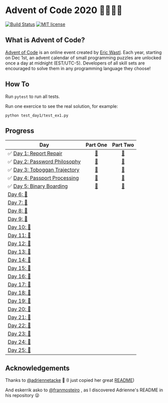 # Advent of Code 2020 🎄👨‍💻🎄

[![Build Status](https://github.com/anxodio/aoc2020/workflows/build/badge.svg)](https://github.com/anxodio/aoc2020/actions)
[![MIT license](https://img.shields.io/badge/License-MIT-blue.svg)](https://opensource.org/licenses/MIT)

## What is Advent of Code?

[Advent of Code](http://adventofcode.com) is an online event created by [Eric Wastl](https://twitter.com/ericwastl). Each year, starting on Dec 1st, an advent calendar of small programming puzzles are unlocked once a day at midnight (EST/UTC-5). Developers of all skill sets are encouraged to solve them in any programming language they choose!

## How To

Run `pytest` to run all tests.

Run one exercice to see the real solution, for example:

```
python test_day1/test_ex1.py
```

## Progress

| Day                                                                                                  |                                 Part One                                 |                                 Part Two                                  |
| ---------------------------------------------------------------------------------------------------- | :----------------------------------------------------------------------: | :-----------------------------------------------------------------------: |
| ✅ [Day 1: Report Repair](https://github.com/anxodio/aoc2020/tree/main/test_day1/exercise.txt)       | [🌟](https://github.com/anxodio/aoc2020/tree/main/test_day1/test_ex1.py) | [🌟](https://github.com/anxodio/aoc2020/tree/main/test_day1/test_ex2.py)  |
| ✅ [Day 2: Password Philosophy](https://github.com/anxodio/aoc2020/tree/main/test_day2/exercise.txt) | [🌟](https://github.com/anxodio/aoc2020/tree/main/test_day2/test_ex3.py) | [🌟](https://github.com/anxodio/aoc2020/tree/main/test_day2/test_ex4.py)  |
| ✅ [Day 3: Toboggan Trajectory](https://github.com/anxodio/aoc2020/tree/main/test_day3/exercise.txt) | [🌟](https://github.com/anxodio/aoc2020/tree/main/test_day3/test_ex5.py) | [🌟](https://github.com/anxodio/aoc2020/tree/main/test_day3/test_ex6.py)  |
| ✅ [Day 4: Passport Processing](https://github.com/anxodio/aoc2020/tree/main/test_day4/exercise.txt) | [🌟](https://github.com/anxodio/aoc2020/tree/main/test_day4/test_ex7.py) | [🌟](https://github.com/anxodio/aoc2020/tree/main/test_day4/test_ex8.py)  |
| ✅ [Day 5: Binary Boarding](https://github.com/anxodio/aoc2020/tree/main/test_day5/exercise.txt)     | [🌟](https://github.com/anxodio/aoc2020/tree/main/test_day5/test_ex9.py) | [🌟](https://github.com/anxodio/aoc2020/tree/main/test_day5/test_ex10.py) |
| [Day 6: 🚧 ]()                                                                                       |                                                                          |                                                                           |
| [Day 7: 🚧 ]()                                                                                       |                                                                          |                                                                           |
| [Day 8: 🚧 ]()                                                                                       |                                                                          |                                                                           |
| [Day 9: 🚧 ]()                                                                                       |                                                                          |                                                                           |
| [Day 10: 🚧 ]()                                                                                      |                                                                          |                                                                           |
| [Day 11: 🚧 ]()                                                                                      |                                                                          |                                                                           |
| [Day 12: 🚧 ]()                                                                                      |                                                                          |                                                                           |
| [Day 13: 🚧 ]()                                                                                      |                                                                          |                                                                           |
| [Day 14: 🚧 ]()                                                                                      |                                                                          |                                                                           |
| [Day 15: 🚧 ]()                                                                                      |                                                                          |                                                                           |
| [Day 16: 🚧 ]()                                                                                      |                                                                          |                                                                           |
| [Day 17: 🚧 ]()                                                                                      |                                                                          |                                                                           |
| [Day 18: 🚧 ]()                                                                                      |                                                                          |                                                                           |
| [Day 19: 🚧 ]()                                                                                      |                                                                          |                                                                           |
| [Day 20: 🚧 ]()                                                                                      |                                                                          |                                                                           |
| [Day 21: 🚧 ]()                                                                                      |                                                                          |                                                                           |
| [Day 22: 🚧 ]()                                                                                      |                                                                          |                                                                           |
| [Day 23: 🚧 ]()                                                                                      |                                                                          |                                                                           |
| [Day 24: 🚧 ]()                                                                                      |                                                                          |                                                                           |
| [Day 25: 🚧 ]()                                                                                      |                                                                          |                                                                           |

## Acknowledgements

Thanks to [@adriennetacke](https://github.com/adriennetacke) 🙌 (I just copied her great [README](https://github.com/adriennetacke/advent-of-code-2020/))

And eskerrik asko to [@franmosteiro](https://github.com/franmosteiro) , as I discovered Adrienne's README in his repository 😜
